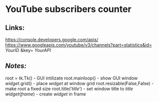 # YouTube subscribers counter

## Links:
https://console.developers.google.com/apis/
https://www.googleapis.com/youtube/v3/channels?part=statistics&id= _YourID_ &key= _YourAPI_


## *Notes:*
root = tk.Tk() - GUI intilizate
root.mainloop() - show GUI window
_widget_.grid() - place _widget_ at window grid
root.resizable(False,False) - make root a fixed size
root.title(’_title_’) - set window title to _title_
_widget_(_frame_) - create _widget_ in frame
